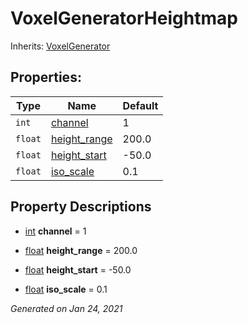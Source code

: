 # VoxelGeneratorHeightmap

Inherits: [VoxelGenerator](VoxelGenerator.md)




## Properties: 


Type     | Name                             | Default 
-------- | -------------------------------- | --------
`int`    | [channel](#i_channel)            | 1       
`float`  | [height_range](#i_height_range)  | 200.0   
`float`  | [height_start](#i_height_start)  | -50.0   
`float`  | [iso_scale](#i_iso_scale)        | 0.1     
<p></p>

## Property Descriptions

- [int](https://docs.godotengine.org/en/stable/classes/class_int.html)<span id="i_channel"></span> **channel** = 1


- [float](https://docs.godotengine.org/en/stable/classes/class_float.html)<span id="i_height_range"></span> **height_range** = 200.0


- [float](https://docs.godotengine.org/en/stable/classes/class_float.html)<span id="i_height_start"></span> **height_start** = -50.0


- [float](https://docs.godotengine.org/en/stable/classes/class_float.html)<span id="i_iso_scale"></span> **iso_scale** = 0.1


_Generated on Jan 24, 2021_
